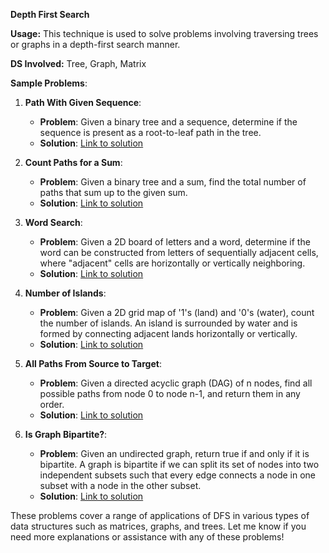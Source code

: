 **Depth First Search**

**Usage:** This technique is used to solve problems involving traversing trees or graphs in a depth-first search manner.

**DS Involved:** Tree, Graph, Matrix

**Sample Problems**:
1. **Path With Given Sequence**:
   - **Problem**: Given a binary tree and a sequence, determine if the sequence is present as a root-to-leaf path in the tree.
   - **Solution**: [Link to solution](https://www.geeksforgeeks.org/check-if-a-given-binary-tree-contains-a-valid-path/)
   
2. **Count Paths for a Sum**:
   - **Problem**: Given a binary tree and a sum, find the total number of paths that sum up to the given sum.
   - **Solution**: [Link to solution](https://www.geeksforgeeks.org/print-k-sum-paths-binary-tree/)
   
3. **Word Search**:
   - **Problem**: Given a 2D board of letters and a word, determine if the word can be constructed from letters of sequentially adjacent cells, where "adjacent" cells are horizontally or vertically neighboring.
   - **Solution**: [Link to solution](https://leetcode.com/problems/word-search/)

4. **Number of Islands**:
   - **Problem**: Given a 2D grid map of '1's (land) and '0's (water), count the number of islands. An island is surrounded by water and is formed by connecting adjacent lands horizontally or vertically.
   - **Solution**: [Link to solution](https://leetcode.com/problems/number-of-islands/)

5. **All Paths From Source to Target**:
   - **Problem**: Given a directed acyclic graph (DAG) of n nodes, find all possible paths from node 0 to node n-1, and return them in any order.
   - **Solution**: [Link to solution](https://leetcode.com/problems/all-paths-from-source-to-target/)

6. **Is Graph Bipartite?**:
   - **Problem**: Given an undirected graph, return true if and only if it is bipartite. A graph is bipartite if we can split its set of nodes into two independent subsets such that every edge connects a node in one subset with a node in the other subset.
   - **Solution**: [Link to solution](https://leetcode.com/problems/is-graph-bipartite/)

These problems cover a range of applications of DFS in various types of data structures such as matrices, graphs, and trees. Let me know if you need more explanations or assistance with any of these problems!